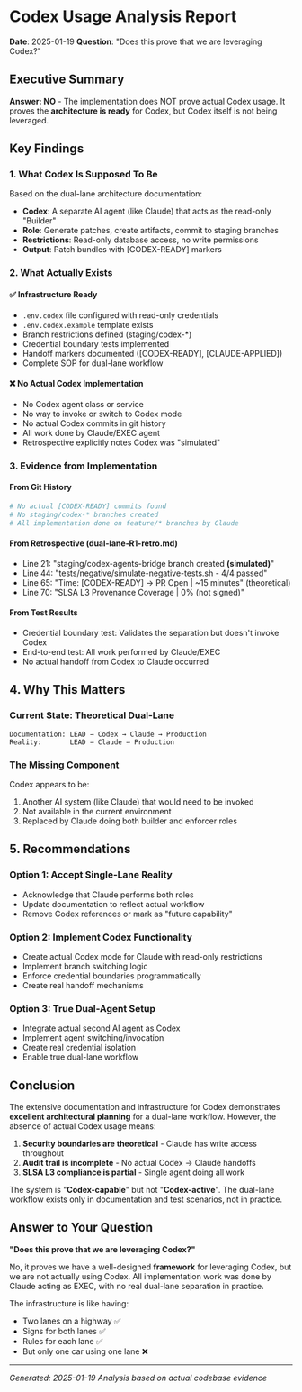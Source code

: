 # Codex Usage Analysis Report

**Date**: 2025-01-19
**Question**: "Does this prove that we are leveraging Codex?"

## Executive Summary

**Answer: NO** - The implementation does NOT prove actual Codex usage. It proves the **architecture is ready** for Codex, but Codex itself is not being leveraged.

## Key Findings

### 1. What Codex Is Supposed To Be
Based on the dual-lane architecture documentation:
- **Codex**: A separate AI agent (like Claude) that acts as the read-only "Builder"
- **Role**: Generate patches, create artifacts, commit to staging branches
- **Restrictions**: Read-only database access, no write permissions
- **Output**: Patch bundles with [CODEX-READY] markers

### 2. What Actually Exists

#### ✅ Infrastructure Ready
- `.env.codex` file configured with read-only credentials
- `.env.codex.example` template exists
- Branch restrictions defined (staging/codex-*)
- Credential boundary tests implemented
- Handoff markers documented ([CODEX-READY], [CLAUDE-APPLIED])
- Complete SOP for dual-lane workflow

#### ❌ No Actual Codex Implementation
- No Codex agent class or service
- No way to invoke or switch to Codex mode
- No actual Codex commits in git history
- All work done by Claude/EXEC agent
- Retrospective explicitly notes Codex was "simulated"

### 3. Evidence from Implementation

#### From Git History
```bash
# No actual [CODEX-READY] commits found
# No staging/codex-* branches created
# All implementation done on feature/* branches by Claude
```

#### From Retrospective (dual-lane-R1-retro.md)
- Line 21: "staging/codex-agents-bridge branch created **(simulated)**"
- Line 44: "tests/negative/simulate-negative-tests.sh - 4/4 passed"
- Line 65: "Time: [CODEX-READY] → PR Open | ~15 minutes" (theoretical)
- Line 70: "SLSA L3 Provenance Coverage | 0% (not signed)"

#### From Test Results
- Credential boundary test: Validates the separation but doesn't invoke Codex
- End-to-end test: All work performed by Claude/EXEC
- No actual handoff from Codex to Claude occurred

## 4. Why This Matters

### Current State: Theoretical Dual-Lane
```
Documentation: LEAD → Codex → Claude → Production
Reality:       LEAD → Claude → Production
```

### The Missing Component
Codex appears to be:
1. Another AI system (like Claude) that would need to be invoked
2. Not available in the current environment
3. Replaced by Claude doing both builder and enforcer roles

## 5. Recommendations

### Option 1: Accept Single-Lane Reality
- Acknowledge that Claude performs both roles
- Update documentation to reflect actual workflow
- Remove Codex references or mark as "future capability"

### Option 2: Implement Codex Functionality
- Create actual Codex mode for Claude with read-only restrictions
- Implement branch switching logic
- Enforce credential boundaries programmatically
- Create real handoff mechanisms

### Option 3: True Dual-Agent Setup
- Integrate actual second AI agent as Codex
- Implement agent switching/invocation
- Create real credential isolation
- Enable true dual-lane workflow

## Conclusion

The extensive documentation and infrastructure for Codex demonstrates **excellent architectural planning** for a dual-lane workflow. However, the absence of actual Codex usage means:

1. **Security boundaries are theoretical** - Claude has write access throughout
2. **Audit trail is incomplete** - No actual Codex → Claude handoffs
3. **SLSA L3 compliance is partial** - Single agent doing all work

The system is "**Codex-capable**" but not "**Codex-active**". The dual-lane workflow exists only in documentation and test scenarios, not in practice.

## Answer to Your Question

**"Does this prove that we are leveraging Codex?"**

No, it proves we have a well-designed **framework** for leveraging Codex, but we are not actually using Codex. All implementation work was done by Claude acting as EXEC, with no real dual-lane separation in practice.

The infrastructure is like having:
- Two lanes on a highway ✅
- Signs for both lanes ✅
- Rules for each lane ✅
- But only one car using one lane ❌

---

*Generated: 2025-01-19*
*Analysis based on actual codebase evidence*